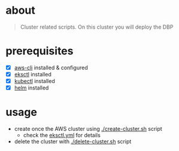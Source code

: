 # about
> Cluster related scripts. On this cluster you will deploy the DBP

# prerequisites
- [x] [aws-cli](https://aws.amazon.com/cli/) installed & configured
- [x] [eksctl](https://github.com/weaveworks/eksctl) installed
- [x] [kubectl](https://kubernetes.io/docs/tasks/tools/install-kubectl/) installed
- [x] [helm](https://helm.sh/docs/using_helm/) installed

# usage
- create once the AWS cluster using [./create-cluster.sh](./create-cluster.sh) script
   * check the [eksctl.yml](./eksctl.yaml) for details
- delete the cluster with [./delete-cluster.sh](./delete-cluster.sh) script
